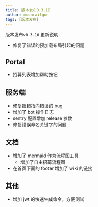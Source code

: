```yaml
---
title: 版本发布0.3.10
author: moonrailgun
tags: [版本发布]
---
```


版本发布`v0.3.10` 更新说明:

- 修复了错误的预加载布局引起的问题

## Portal

- 招募列表增加帮助按钮

<!--truncate-->

## 服务端

- 修复报错指向错误的 bug
- 增加了 bot 操作日志
- sentry 配置增加 release 参数
- 修复错误命名关键字的问题

## 文档

- 增加了 mermaid 作为流程图工具
  - 增加了自由招募流程图
- 在首页下面的 footer 增加了 wiki 的链接

## 其他

- 增加 jwt 的快速生成命令，方便测试
